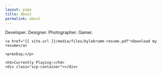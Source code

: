 ```yaml
---
layout: page
title: About
permalink: about
---
```


<div class="text-center">
    <p>Developer. Designer. Photographer. Gamer.</p>

    <a href="{{ site.url }}/media/files/kylebrumm-resume.pdf">Download my resume</a>

    <p>&nbsp;</p>

    <h4>Currently Playing:</h4>
    <div class="scp-container"></div>
</div>

